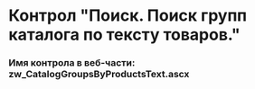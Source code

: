 ﻿---
description: 2.6.0.0
---
# Контрол "Поиск. Поиск групп каталога по тексту товаров."
### Имя контрола в веб-части: zw_CatalogGroupsByProductsText.ascx


